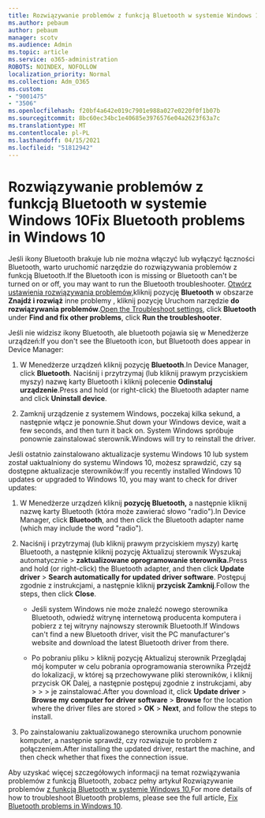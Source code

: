 ```yaml
---
title: Rozwiązywanie problemów z funkcją Bluetooth w systemie Windows 10
ms.author: pebaum
author: pebaum
manager: scotv
ms.audience: Admin
ms.topic: article
ms.service: o365-administration
ROBOTS: NOINDEX, NOFOLLOW
localization_priority: Normal
ms.collection: Adm_O365
ms.custom:
- "9001475"
- "3506"
ms.openlocfilehash: f20bf4a642e019c7901e988a027e0220f0f1b07b
ms.sourcegitcommit: 8bc60ec34bc1e40685e3976576e04a2623f63a7c
ms.translationtype: MT
ms.contentlocale: pl-PL
ms.lasthandoff: 04/15/2021
ms.locfileid: "51812942"
---
```

# <a name="fix-bluetooth-problems-in-windows-10"></a><span data-ttu-id="ae37f-102">Rozwiązywanie problemów z funkcją Bluetooth w systemie Windows 10</span><span class="sxs-lookup"><span data-stu-id="ae37f-102">Fix Bluetooth problems in Windows 10</span></span>

<span data-ttu-id="ae37f-103">Jeśli ikony Bluetooth brakuje lub nie można włączyć lub wyłączyć łączności Bluetooth, warto uruchomić narzędzie do rozwiązywania problemów z funkcją Bluetooth.</span><span class="sxs-lookup"><span data-stu-id="ae37f-103">If the Bluetooth icon is missing or Bluetooth can't be turned on or off, you may want to run the Bluetooth troubleshooter.</span></span> <span data-ttu-id="ae37f-104">[Otwórz ustawienia rozwiązywania problemów,](ms-settings:troubleshoot)kliknij pozycję **Bluetooth** w obszarze **Znajdź i rozwiąż** inne problemy , kliknij pozycję Uruchom narzędzie **do rozwiązywania problemów**.</span><span class="sxs-lookup"><span data-stu-id="ae37f-104">[Open the Troubleshoot settings](ms-settings:troubleshoot), click **Bluetooth** under **Find and fix other problems**, click **Run the troubleshooter**.</span></span>

<span data-ttu-id="ae37f-105">Jeśli nie widzisz ikony Bluetooth, ale bluetooth pojawia się w Menedżerze urządzeń:</span><span class="sxs-lookup"><span data-stu-id="ae37f-105">If you don't see the Bluetooth icon, but Bluetooth does appear in Device Manager:</span></span>

1. <span data-ttu-id="ae37f-106">W Menedżerze urządzeń kliknij pozycję **Bluetooth**.</span><span class="sxs-lookup"><span data-stu-id="ae37f-106">In Device Manager, click **Bluetooth**.</span></span> <span data-ttu-id="ae37f-107">Naciśnij i przytrzymaj (lub kliknij prawym przyciskiem myszy) nazwę karty Bluetooth i kliknij polecenie **Odinstaluj urządzenie**.</span><span class="sxs-lookup"><span data-stu-id="ae37f-107">Press and hold (or right-click) the Bluetooth adapter name and click **Uninstall device**.</span></span>

2. <span data-ttu-id="ae37f-108">Zamknij urządzenie z systemem Windows, poczekaj kilka sekund, a następnie włącz je ponownie.</span><span class="sxs-lookup"><span data-stu-id="ae37f-108">Shut down your Windows device, wait a few seconds, and then turn it back on.</span></span> <span data-ttu-id="ae37f-109">System Windows spróbuje ponownie zainstalować sterownik.</span><span class="sxs-lookup"><span data-stu-id="ae37f-109">Windows will try to reinstall the driver.</span></span>

<span data-ttu-id="ae37f-110">Jeśli ostatnio zainstalowano aktualizacje systemu Windows 10 lub system został uaktualniony do systemu Windows 10, możesz sprawdzić, czy są dostępne aktualizacje sterowników:</span><span class="sxs-lookup"><span data-stu-id="ae37f-110">If you recently installed Windows 10 updates or upgraded to Windows 10, you may want to check for driver updates:</span></span>

1. <span data-ttu-id="ae37f-111">W Menedżerze urządzeń kliknij **pozycję Bluetooth,** a następnie kliknij nazwę karty Bluetooth (która może zawierać słowo "radio").</span><span class="sxs-lookup"><span data-stu-id="ae37f-111">In Device Manager, click **Bluetooth**, and then click the Bluetooth adapter name (which may include the word "radio").</span></span>

2. <span data-ttu-id="ae37f-112">Naciśnij i przytrzymaj (lub kliknij prawym przyciskiem myszy) kartę Bluetooth, a następnie kliknij pozycję Aktualizuj sterownik Wyszukaj automatycznie   >  **zaktualizowane oprogramowanie sterownika.**</span><span class="sxs-lookup"><span data-stu-id="ae37f-112">Press and hold (or right-click) the Bluetooth adapter, and then click **Update driver** > **Search automatically for updated driver software**.</span></span> <span data-ttu-id="ae37f-113">Postępuj zgodnie z instrukcjami, a następnie kliknij **przycisk Zamknij**.</span><span class="sxs-lookup"><span data-stu-id="ae37f-113">Follow the steps, then click **Close**.</span></span>

      - <span data-ttu-id="ae37f-114">Jeśli system Windows nie może znaleźć nowego sterownika Bluetooth, odwiedź witrynę internetową producenta komputera i pobierz z tej witryny najnowszy sterownik Bluetooth.</span><span class="sxs-lookup"><span data-stu-id="ae37f-114">If Windows can't find a new Bluetooth driver, visit the PC manufacturer's website and download the latest Bluetooth driver from there.</span></span>

    - <span data-ttu-id="ae37f-115">Po pobraniu pliku > kliknij pozycję Aktualizuj sterownik Przeglądaj mój komputer w celu pobrania oprogramowania sterownika Przejdź do lokalizacji, w której są przechowywane pliki sterowników, i kliknij przycisk OK Dalej, a następnie postępuj zgodnie z instrukcjami, aby  >    >     >  je zainstalować.</span><span class="sxs-lookup"><span data-stu-id="ae37f-115">After you download it, click **Update driver** > **Browse my computer for driver software** > **Browse** for the location where the driver files are stored > **OK** > **Next**, and follow the steps to install.</span></span>

3. <span data-ttu-id="ae37f-116">Po zainstalowaniu zaktualizowanego sterownika uruchom ponownie komputer, a następnie sprawdź, czy rozwiązuje to problem z połączeniem.</span><span class="sxs-lookup"><span data-stu-id="ae37f-116">After installing the updated driver, restart the machine, and then check whether that fixes the connection issue.</span></span>

<span data-ttu-id="ae37f-117">Aby uzyskać więcej szczegółowych informacji na temat rozwiązywania problemów z funkcją Bluetooth, zobacz pełny artykuł Rozwiązywanie problemów [z funkcją Bluetooth w systemie Windows 10.](https://support.microsoft.com/help/14169/windows-10-fix-bluetooth-problems)</span><span class="sxs-lookup"><span data-stu-id="ae37f-117">For more details of how to troubleshoot Bluetooth problems, please see the full article, [Fix Bluetooth problems in Windows 10](https://support.microsoft.com/help/14169/windows-10-fix-bluetooth-problems).</span></span>
